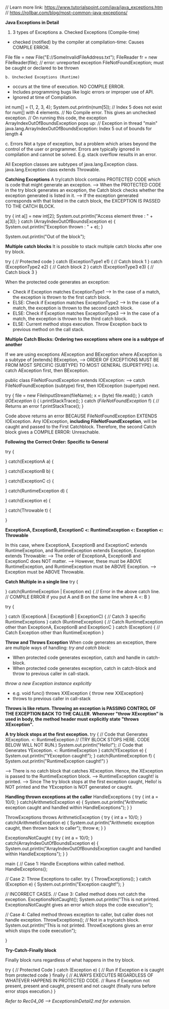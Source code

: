 // Learn more link: https://www.tutorialspoint.com/java/java_exceptions.htm
// https://rollbar.com/blog/most-common-java-exceptions/

**Java Exceptions in Detail**

1. 3 types of Exceptions
   a. Checked Exceptions (Compile-time)

- checked (notified) by the compiler at compilation-time: Causes COMPILE ERROR.

File file = new File("E://SomeInvalidFileAddress.txt");
FileReader fr = new FileReader(file);
// error: unreported exception FileNotFoundException; must be caught or declared to be thrown

    b. Unchecked Exceptions (Runtime)

- occurs at the time of execution. NO COMPILE ERROR.
- Includes programming bugs like logic errors or improper use of API.
- Ignored at time of Compilation.

int num[] = {1, 2, 3, 4};
System.out.println(num[5]); // Index 5 does not exist for num[] with 4 elements.
// No Compile error. This gives an unchecked exception.
// On running this code, the exception ArrayIndexOutOfBoundsException pops up:
// Exception in thread "main" java.lang.ArrayIndexOutOfBoundsException: Index 5 out of bounds for length 4

c. Errors
Not a type of exception, but a problem which arises beyond the control of the user or programmer.
Errors are typically ignored in compilation and cannot be solved.
E.g. stack overflow results in an error.

All Exception classes are subtypes of java.lang.Exception class.
java.lang.Exception class extends Throwable.

**Catching Exceptions**
A try/catch block contains PROTECTED CODE which is code that might generate an exception.
--> When the PROTECTED CODE in the try block generates an exception, the Catch block checks whether the exception generated is listed in it.
--> If the exception generated corresponds with that listed in the catch block, the EXCEPTION IS PASSED TO THE CATCH BLOCK.

try {
int a[] = new int[2];
System.out.println("Access element three : " + a[3]);
} catch (ArrayIndexOutOfBoundsException e) {
System.out.println("Exception thrown : " + e);
}

System.out.println("Out of the block");

**Multiple catch blocks**
It is possible to stack multiple catch blocks after one try block.

try {
// Protected code
} catch (ExceptionType1 e1) {
// Catch block 1
} catch (ExceptionType2 e2) {
// Catch block 2
} catch (ExceptionType3 e3) {
// Catch block 3
}

When the protected code generates an exception:

- Check if Exception matches ExceptionType1
  --> In the case of a match, the exception is thrown to the first catch block.
- ELSE: Check if Exception matches ExceptionType2
  --> In the case of a match, the exception is thrown to the second catch block.
- ELSE: Check if Exception matches ExceptionType3
  --> In the case of a match, the exception is thrown to the third catch block.
- ELSE: Current method stops execution. Throw Exception back to previous method on the call stack.

**Multiple Catch Blocks: Ordering two exceptions where one is a subtype of another**

If we are using exceptions AException and BException where AException is a subtype of [extends] BException,
--> ORDER OF EXCEPTIONS MUST BE FROM MOST SPECIFIC (SUBTYPE) TO MOST GENERAL (SUPERTYPE) i.e. catch AException first, then BException.

public class FileNotFoundException extends IOException:
--> catch FileNotFoundException (subtype) first, then IOException (supertype) next.

try {
file = new FileInputStream(fileName);
x = (byte) file.read();
} catch (_IOException_ i) {
i.printStackTrace();
} catch (_FileNotFoundException_ f) { // Returns an error
f.printStackTrace();
}

Code above returns an error BECAUSE FileNotFoundException EXTENDS IOException.
Any IOException, **including FileNotFoundException**, will be caught and passed to the First Catchblock.
Therefore, the second Catch block gives a COMPILE ERROR: Unreachable.

**Following the Correct Order: Specific to General**

try {

} catch(ExceptionA a) {

} catch(ExceptionB b) {

} catch(ExceptionC c) {

} catch(RuntimeException d) {

} catch(Exception e) {

} catch(Throwable t) {

}

**ExceptionA, ExceptionB, ExceptionC <: RuntimeException <: Exception <: Throwable**

In this case, where ExceptionA, ExceptionB and ExceptionC extends RuntimeException,
and RuntimeException extends Exception, Exception extends Throwable:
--> The order of ExceptionA, ExceptionB and ExceptionC does NOT matter.
--> However, these must be ABOVE RuntimeException, and RuntimeException must be ABOVE Exception.
--> Exception must be ABOVE Throwable.


**Catch Multiple in a single line**
try {

} catch(RuntimeException | Exception ex) {
  // Error in the above catch line.
  // COMPILE ERROR if you put A and B on the same line where A <: B
}

try {

} catch (ExceptionA | ExceptionB | ExceptionC) {
  // Catch 3 specific RuntimeExceptions
} catch (RuntimeException) {
  // Catch RuntimeException other than ExceptionA, ExceptionB and ExceptionC
} catch (Exception) {
  // Catch Exception other than RuntimeException
}

**Throw and Throws Exception**
When code generates an exception, there are multiple ways of handling:
*try and catch block:*
- When protected code generates exception, catch and handle in catch-block.
- When protected code generates exception, catch in catch-block and throw to previous caller in call-stack.

*throw a new Exception instance explicitly*
- e.g. void func() throws XXException { throw new XXException}
- throws to previous caller in call-stack

**Throws is like return. Throwing an exception is PASSING CONTROL OF THE EXCEPTION BACK TO THE CALLER.**
**Whenever "throw XException" is used in body, the method header must explicitly state "throws XException".**


**A try block stops at the first exception.**
try {
  // Code that Generates XException. <: RuntimeException
  // (TRY BLOCK STOPS HERE. CODE BELOW WILL NOT RUN.)
  System.out.println("Hello!");
  // Code that Generates YException. <: RuntimeException
} catch(YException e) {
  System.out.println("YException caught!");
} catch(RuntimeException f) {
  System.out.println("RuntimeException caught!")
}

--> There is no catch block that catches XException. Hence, the XException is passed to the RuntimeException block.
--> RuntimeException caught! is printed.
--> Since The try block stops at the first exception caught, Hello! is NOT printed and the YException is NOT generated or caught.


**Handling thrown exceptions at the caller**
HandleExceptions {
  try {
    int a = 10/0;
  } catch(ArithmeticException e) {
    System.out.println("Arithmetic exception caught and handled within HandleExceptions");
  } 
}

ThrowExceptions throws ArithmeticException {
  try {
    int a = 10/0;
  } catch(ArithmeticException e) {
    System.out.println("Arithmetic exception caught, then thrown back to caller");
    throw e;
  } 
}

ExceptionsNotCaught {
  try {
    int a = 10/0;
  } catch(ArrayIndexOutOfBoundsException e) {
    System.out.println("ArrayIndexOutOfBoundsException caught and handled within HandleExceptions");
  } 
}


main {
  // Case 1: Handle Exceptions within called method.
  HandleExceptions();

  // Case 2: Throw Exceptions to caller.
  try {
    ThrowExceptions();
  } catch (Exception e) {
    System.out.println("Exception caught!");
  }

  // INCORRECT CASES.
  // Case 3: Called method does not catch the exception.
  ExceptionsNotCaught();
  System.out.println("This is not printed. ExceptionsNotCaught gives an error which stops the code execution");

  // Case 4: Called method throws exception to caller, but caller does not handle exception.
  ThrowExceptions(); // Not in a try/catch block.
  System.out.println("This is not printed. ThrowExceptions gives an error which stops the code execution");


}


**Try-Catch-Finally block**

Finally block runs regardless of what happens in the try block.

try {
  // Protected Code
} catch (Exception e) {
  // Run if Exception e is caught from protected code
} finally {
  // ALWAYS EXECUTES REGARDLESS OF WHATEVER HAPPENS IN PROTECTED CODE.
  // Runs if Exception not present, present and caught, present and not caught (finally runs before error stops execution.)
}


*Refer to Rec04_06 --> ExceptionsInDetail2.md for extension.*
